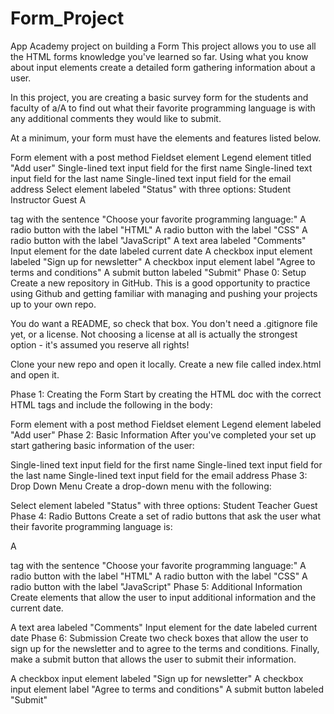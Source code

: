 # Form_Project
App Academy project on building a Form
This project allows you to use all the HTML forms knowledge you've learned so far. Using what you know about input elements create a detailed form gathering information about a user.

In this project, you are creating a basic survey form for the students and faculty of a/A to find out what their favorite programming language is with any additional comments they would like to submit.

At a minimum, your form must have the elements and features listed below.

Form element with a post method
Fieldset element
Legend element titled "Add user"
Single-lined text input field for the first name
Single-lined text input field for the last name
Single-lined text input field for the email address
Select element labeled "Status" with three options:
Student
Instructor
Guest
A <p> tag with the sentence "Choose your favorite programming language:"
A radio button with the label "HTML"
A radio button with the label "CSS"
A radio button with the label "JavaScript"
A text area labeled "Comments"
Input element for the date labeled current date
A checkbox input element labeled "Sign up for newsletter"
A checkbox input element label "Agree to terms and conditions"
A submit button labeled "Submit"
Phase 0: Setup
Create a new repository in GitHub. This is a good opportunity to practice using Github and getting familiar with managing and pushing your projects up to your own repo.

You do want a README, so check that box. You don't need a .gitignore file yet, or a license. Not choosing a license at all is actually the strongest option - it's assumed you reserve all rights!

Clone your new repo and open it locally. Create a new file called index.html and open it.

Phase 1: Creating the Form
Start by creating the HTML doc with the correct HTML tags and include the following in the body:

Form element with a post method
Fieldset element
Legend element labeled "Add user"
Phase 2: Basic Information
After you've completed your set up start gathering basic information of the user:

Single-lined text input field for the first name
Single-lined text input field for the last name
Single-lined text input field for the email address
Phase 3: Drop Down Menu
Create a drop-down menu with the following:

Select element labeled "Status" with three options:
Student
Teacher
Guest
Phase 4: Radio Buttons
Create a set of radio buttons that ask the user what their favorite programming language is:

A <p> tag with the sentence "Choose your favorite programming language:"
A radio button with the label "HTML"
A radio button with the label "CSS"
A radio button with the label "JavaScript"
Phase 5: Additional Information
Create elements that allow the user to input additional information and the current date.

A text area labeled "Comments"
Input element for the date labeled current date
Phase 6: Submission
Create two check boxes that allow the user to sign up for the newsletter and to agree to the terms and conditions. Finally, make a submit button that allows the user to submit their information.

A checkbox input element labeled "Sign up for newsletter"
A checkbox input element label "Agree to terms and conditions"
A submit button labeled "Submit"
